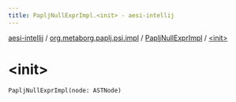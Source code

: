 ```yaml
---
title: PapljNullExprImpl.<init> - aesi-intellij
---
```


[aesi-intellij](../../index.html) / [org.metaborg.paplj.psi.impl](../index.html) / [PapljNullExprImpl](index.html) / [&lt;init&gt;](.)

# &lt;init&gt;

`PapljNullExprImpl(node: ASTNode)`